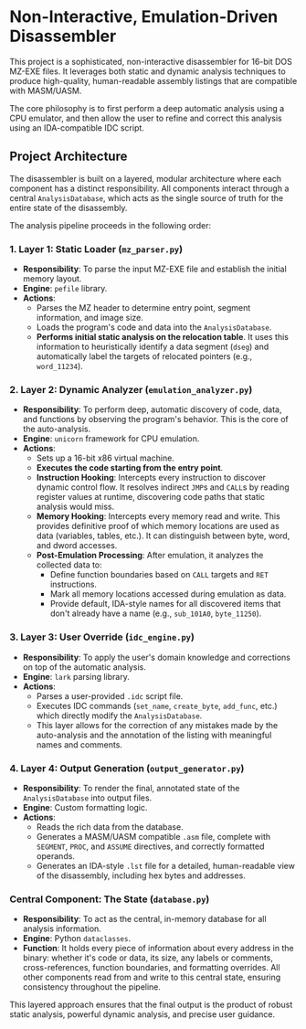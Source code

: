 # Non-Interactive, Emulation-Driven Disassembler

This project is a sophisticated, non-interactive disassembler for 16-bit DOS MZ-EXE files. It leverages both static and dynamic analysis techniques to produce high-quality, human-readable assembly listings that are compatible with MASM/UASM.

The core philosophy is to first perform a deep automatic analysis using a CPU emulator, and then allow the user to refine and correct this analysis using an IDA-compatible IDC script.

## Project Architecture

The disassembler is built on a layered, modular architecture where each component has a distinct responsibility. All components interact through a central `AnalysisDatabase`, which acts as the single source of truth for the entire state of the disassembly.

The analysis pipeline proceeds in the following order:

### 1. Layer 1: Static Loader (`mz_parser.py`)
- **Responsibility**: To parse the input MZ-EXE file and establish the initial memory layout.
- **Engine**: `pefile` library.
- **Actions**:
    - Parses the MZ header to determine entry point, segment information, and image size.
    - Loads the program's code and data into the `AnalysisDatabase`.
    - **Performs initial static analysis on the relocation table**. It uses this information to heuristically identify a data segment (`dseg`) and automatically label the targets of relocated pointers (e.g., `word_11234`).

### 2. Layer 2: Dynamic Analyzer (`emulation_analyzer.py`)
- **Responsibility**: To perform deep, automatic discovery of code, data, and functions by observing the program's behavior. This is the core of the auto-analysis.
- **Engine**: `unicorn` framework for CPU emulation.
- **Actions**:
    - Sets up a 16-bit x86 virtual machine.
    - **Executes the code starting from the entry point**.
    - **Instruction Hooking**: Intercepts every instruction to discover dynamic control flow. It resolves indirect `JMP`s and `CALL`s by reading register values at runtime, discovering code paths that static analysis would miss.
    - **Memory Hooking**: Intercepts every memory read and write. This provides definitive proof of which memory locations are used as data (variables, tables, etc.). It can distinguish between byte, word, and dword accesses.
    - **Post-Emulation Processing**: After emulation, it analyzes the collected data to:
        - Define function boundaries based on `CALL` targets and `RET` instructions.
        - Mark all memory locations accessed during emulation as data.
        - Provide default, IDA-style names for all discovered items that don't already have a name (e.g., `sub_101A0`, `byte_11250`).

### 3. Layer 3: User Override (`idc_engine.py`)
- **Responsibility**: To apply the user's domain knowledge and corrections on top of the automatic analysis.
- **Engine**: `lark` parsing library.
- **Actions**:
    - Parses a user-provided `.idc` script file.
    - Executes IDC commands (`set_name`, `create_byte`, `add_func`, etc.) which directly modify the `AnalysisDatabase`.
    - This layer allows for the correction of any mistakes made by the auto-analysis and the annotation of the listing with meaningful names and comments.

### 4. Layer 4: Output Generation (`output_generator.py`)
- **Responsibility**: To render the final, annotated state of the `AnalysisDatabase` into output files.
- **Engine**: Custom formatting logic.
- **Actions**:
    - Reads the rich data from the database.
    - Generates a MASM/UASM compatible `.asm` file, complete with `SEGMENT`, `PROC`, and `ASSUME` directives, and correctly formatted operands.
    - Generates an IDA-style `.lst` file for a detailed, human-readable view of the disassembly, including hex bytes and addresses.

### Central Component: The State (`database.py`)
- **Responsibility**: To act as the central, in-memory database for all analysis information.
- **Engine**: Python `dataclasses`.
- **Function**: It holds every piece of information about every address in the binary: whether it's code or data, its size, any labels or comments, cross-references, function boundaries, and formatting overrides. All other components read from and write to this central state, ensuring consistency throughout the pipeline.

This layered approach ensures that the final output is the product of robust static analysis, powerful dynamic analysis, and precise user guidance.
